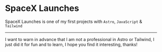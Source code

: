 # SpaceX Launches

SpaceX Launches is one of my first projects with `Astro`, `JavaScript` & `Tailwind`

---

I want to warn in advance that I am not a professional in Astro or Tailwind, I just did it for fun and to learn, I hope you find it interesting, thanks!
